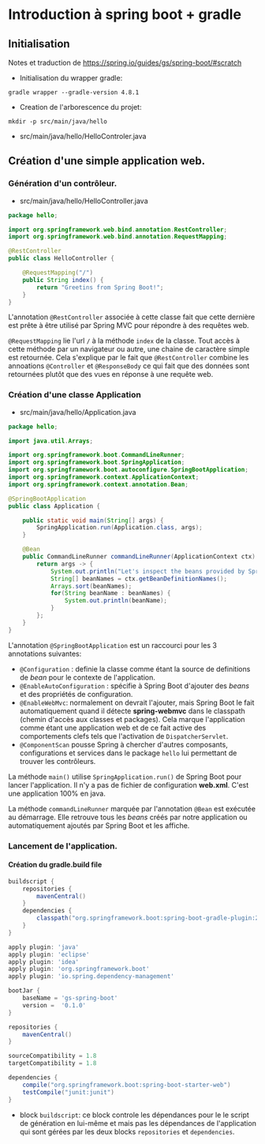 # Introduction à spring boot + gradle

## Initialisation
Notes et traduction de https://spring.io/guides/gs/spring-boot/#scratch

* Initialisation du wrapper gradle:

```
gradle wrapper --gradle-version 4.8.1
```

* Creation de l'arborescence du projet:

```
mkdir -p src/main/java/hello
```

* src/main/java/hello/HelloControler.java

## Création d'une simple application web.

### Génération d'un contrôleur.

* src/main/java/hello/HelloController.java

```java
package hello;

import org.springframework.web.bind.annotation.RestController;
import org.springframework.web.bind.annotation.RequestMapping;

@RestController
public class HelloController {

    @RequestMapping("/")
    public String index() {
        return "Greetins from Spring Boot!";
    }
}
```
L'annotation `@RestController` associée à cette classe fait que cette
dernière est prête à être utilisé par Spring MVC pour répondre à
des requêtes web.

`@RequestMapping` lie l'url `/` à la méthode `index` de la classe. Tout
accès à cette méthode par un navigateur ou autre, une chaine de caractère
simple est retournée. Cela s'explique par le fait que `@RestController`
 combine les annoations `@Controller` et `@ResponseBody` ce qui fait que des données sont retournées plutôt que des vues en réponse à une
 requête web.

### Création d'une classe Application

* src/main/java/hello/Application.java

```java
package hello;

import java.util.Arrays;

import org.springframework.boot.CommandLineRunner;
import org.springframework.boot.SpringApplication;
import org.springframework.boot.autoconfigure.SpringBootApplication;
import org.springframework.context.ApplicationContext;
import org.springframework.context.annotation.Bean;

@SpringBootApplication
public class Application {

    public static void main(String[] args) {
        SpringApplication.run(Application.class, args);
    }

    @Bean
    public CommandLineRunner commandLineRunner(ApplicationContext ctx) {
        return args -> {
            System.out.println("Let's inspect the beans provided by Spring Boot:");
            String[] beanNames = ctx.getBeanDefinitionNames();
            Arrays.sort(beanNames);
            for(String beanName : beanNames) {
                System.out.println(beanName);
            }
        };
    }
}
```

L'annotation `@SpringBootApplication` est un raccourci pour les 3 annotations suivantes:
* `@Configuration` : definie la classe comme étant la source de definitions de *bean* pour le contexte de l'application.
* `@EnableAutoConfiguration` : spécifie à Spring Boot d'ajouter des *beans* et des propriétés de configuration.
* `@EnableWebMvc`: normalement on devrait l'ajouter, mais Spring Boot le
fait automatiquement quand il détecte **spring-webmvc** dans le classpath (chemin d'accès aux classes et packages). Cela marque l'application comme étant une application web et de ce fait active des comportements clefs tels que l'activation de `DispatcherServlet`.
* `@ComponentScan` pousse Spring à chercher d'autres composants, configurations et services dans le package `hello` lui permettant de trouver les contrôleurs.

La méthode `main()` utilise `SpringApplication.run()` de Spring Boot pour lancer l'application. Il n'y a pas de fichier de configuration **web.xml**. C'est une application 100% en java.

La méthode `commandLineRunner` marquée par l'annotation `@Bean` est exécutée au démarrage. Elle retrouve tous les *beans* créés par notre application ou automatiquement ajoutés par Spring Boot et les affiche.

### Lancement de l'application.

#### Création du gradle.build file

```groovy
buildscript {
    repositories {
        mavenCentral()
    }
    dependencies {
        classpath("org.springframework.boot:spring-boot-gradle-plugin:2.0.3.RELEASE")
    }
}

apply plugin: 'java'
apply plugin: 'eclipse'
apply plugin: 'idea'
apply plugin: 'org.springframework.boot'
apply plugin: 'io.spring.dependency-management'

bootJar {
    baseName = 'gs-spring-boot'
    version =  '0.1.0'
}

repositories {
    mavenCentral()
}

sourceCompatibility = 1.8
targetCompatibility = 1.8

dependencies {
    compile("org.springframework.boot:spring-boot-starter-web")
    testCompile("junit:junit")
}
```

* block `buildscript`: ce block controle les dépendances pour le
le script de génération en lui-même et mais pas les dépendances de l'application qui sont gérées par les deux blocks `repositories` et
`dependencies`.
